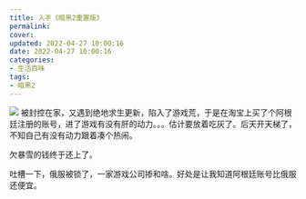 ```yaml
---
title: 入手《暗黑2重置版》
permalink: 
cover: 
updated: 2022-04-27 10:00:16
date: 2022-04-27 10:00:16
categories: 
- 生活百味
tags: 
- 暗黑2 
---
```

![](https://vkceyugu.cdn.bspapp.com/VKCEYUGU-3c98b21f-9e7e-4bcb-9142-940554115122/1b056c0c-5650-465e-bb96-671efce4de27.png)
   被封控在家，又遇到绝地求生更新，陷入了游戏荒，于是在淘宝上买了个阿根廷注册的账号，进了游戏有没有肝的动力。。。估计要放着吃灰了。后天开天梯了，不知自己有没有动力跟着凑个热闹。

   欠暴雪的钱终于还上了。

   吐槽一下，俄服被锁了，一家游戏公司掺和啥。好处是让我知道阿根廷账号比俄服还便宜。